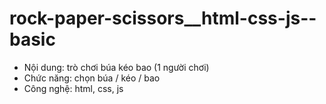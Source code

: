 # rock-paper-scissors__html-css-js--basic
- Nội dung: trò chơi búa kéo bao (1 người chơi)
- Chức năng: chọn búa / kéo / bao
- Công nghệ: html, css, js
